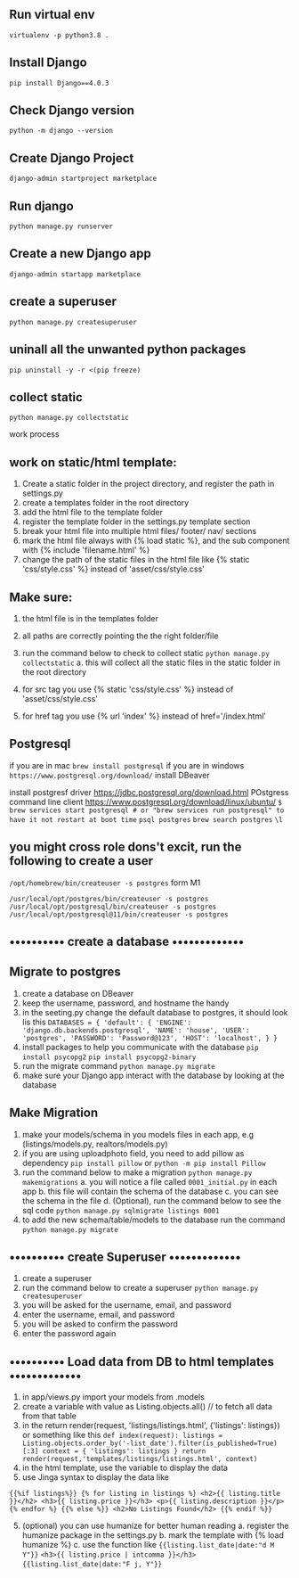## Run virtual env
`virtualenv -p python3.8 .`
## Install Django
`pip install Django==4.0.3`
## Check Django version
 `python -m django --version`
## Create Django Project
 `django-admin startproject marketplace`
## Run django 
`python manage.py runserver`
## Create a new Django app
`django-admin startapp marketplace`
## create a superuser
`python manage.py createsuperuser` 
## uninall all the unwanted python packages 
`pip uninstall -y -r <(pip freeze)`
## collect static
`python manage.py collectstatic`






work process
## work on static/html template:
1. Create a static folder in the project directory, and register the path in settings.py 
2. create a templates folder in the root directory
3. add the html file to the template folder
4. register the template folder in the settings.py template section 
5. break your html file into multiple html files/ footer/ nav/ sections
6. mark the html file always with {% load static %}, and the sub component with {% include 'filename.html' %} 
7. change the path of the static files in the html file like {% static 'css/style.css' %} instead of 'asset/css/style.css'
## Make sure:
1. the html file is in the templates folder
2. all paths are correctly pointing the  the right folder/file
3. run the command below to check to collect static
`python manage.py collectstatic`
 a. this will collect all the static files in the static folder in the root directory

4. for src tag you use {% static 'css/style.css' %} instead of 'asset/css/style.css'
5. for href tag you use {% url 'index' %} instead of href='/index.html'

## Postgresql
if you are in mac
`brew install postgresql`
if you are in windows
`https://www.postgresql.org/download/`
install DBeaver

install postgresf driver
https://jdbc.postgresql.org/download.html
POstgress command line client
https://www.postgresql.org/download/linux/ubuntu/
`$ brew services start postgresql # or "brew services run postgresql" to have it not restart at boot time`
`psql postgres`
`brew search postgres`
`\l`
## you might cross role dons't excit, run the following to create a user
`/opt/homebrew/bin/createuser -s postgres` form M1

`/usr/local/opt/postgres/bin/createuser -s postgres`
`/usr/local/opt/postgresql/bin/createuser -s postgres`
`/usr/local/opt/postgresql@11/bin/createuser -s postgres`


## •••••••••• create a database •••••••••••••
## Migrate to postgres
1. create a database on DBeaver
2. keep the username, password, and hostname the handy
3. in the seeting.py change the default database to postgres, it should look lis this
` DATABASES = {
    'default': {
        'ENGINE': 'django.db.backends.postgresql',
        'NAME': 'house',
        'USER': 'postgres',
        'PASSWORD': 'Password@123',
        'HOST': 'localhost',
    }
}
`
4. install packages to help you communicate with the database
`pip install psycopg2`
`pip install psycopg2-binary`
5. run the migrate command
`python manage.py migrate`
6. make sure your Django app interact with the database by looking at the database

## Make Migration
1. make your models/schema in you models files in each app, e.g (listings/models.py, realtors/models.py)
2. if you are using uploadphoto field, you need to add pillow as dependency
`pip install pillow` or `python -m pip install Pillow`
3. run the command below to make a migration
`python manage.py makemigrations`
    a. you will notice a file called `0001_initial.py` in each app
    b. this file will contain the schema of the database
    c. you can see the schema in the file
    d. (Optional), run the command below to see the sql code
    `python manage.py sqlmigrate listings 0001`
4. to add the new schema/table/models  to the database run the command
`python manage.py migrate`


## •••••••••• create Superuser •••••••••••••
1. create a superuser
2. run the command below to create a superuser
`python manage.py createsuperuser`
3. you will be asked for the username, email, and password
4. enter the username, email, and password
5. you will be asked to confirm the password
6. enter the password again



## •••••••••• Load data from DB to html templates •••••••••••••
1. in app/views.py import your models from .models
2. create a variable with value as Listing.objects.all()  // to fetch all data from that table
3. in the return render(request, 'listings/listings.html', {'listings': listings}) or something like this
    `
    def index(request):
        listings = Listing.objects.order_by('-list_date').filter(is_published=True)[:3]
        context = {
            'listings': listings
        }
        return render(request,'templates/listings/listings.html', context)
        `
3. in the html template, use the variable to display the data
4. use Jinga syntax to display the data like

`{{%if listings%}}
{% for listing in listings %}
    <h2>{{ listing.title }}</h2>
    <h3>{{ listing.price }}</h3>
    <p>{{ listing.description }}</p>
{% endfor %}
{{% else %}}
    <h2>No Listings Found</h2>
{{% endif %}}`

5. (optional) you can use humanize for better human reading
   a. register the humanize package in the settings.py
    b. mark the template with {% load humanize %}
    c. use the function like
    `{{listing.list_date|date:"d M Y"}}`
    `<h3>{{ listing.price | intcomma }}</h3>`
    `{{listing.list_date|date:"F j, Y"}}`
